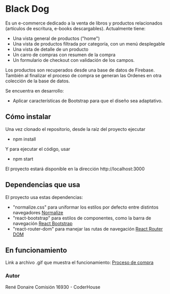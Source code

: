 # Black Dog
Es un e-commerce dedicado a la venta de libros y productos relacionados (artículos de escritura, e-books descargables).
Actualmente tiene:
- Una vista general de productos ("home")
- Una vista de productos filtrada por categoría, con un menú desplegable
- Una vista de detalle de un producto
- Un carro de compras con resumen de la compra
- Un formulario de checkout con validación de los campos.

Los productos son recuperados desde una base de datos de Firebase. 
También al finalizar el proceso de compra se generan las Ordenes en otra colección de la base de datos.

Se encuentra en desarrollo:
- Aplicar características de Bootstrap para que el diseño sea adaptativo.


## Cómo instalar
Una vez clonado el repositorio, desde la raíz del proyecto ejecutar
- npm install

Y para ejecutar el código, usar
- npm start

El proyecto estará disponible en la dirección http://localhost:3000


## Dependencias que usa
El proyecto usa estas dependencias:
- "normalize.css" para uniformar los estilos por defecto entre distintos navegadores [Normalize](https://necolas.github.io/normalize.css/)
- "react-bootstrap" para estilos de componentes, como la barra de navegación [React Bootstrap](https://react-bootstrap.github.io/)
- "react-router-dom" para manejar las rutas de navegación [React Router DOM](https://reactrouter.com/web/guides/quick-start)


## En funcionamiento
Link a archivo .gif que muestra el funcionamiento:
[Proceso de compra](https://github.com/renedonaire/gifs/blob/main/BlackDog.gif)


### Autor
René Donaire
Comisión 16930 - CoderHouse